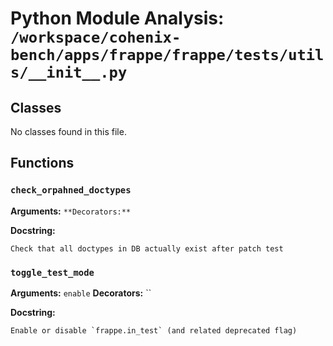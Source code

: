 # Python Module Analysis: `/workspace/cohenix-bench/apps/frappe/frappe/tests/utils/__init__.py`

## Classes

No classes found in this file.


## Functions

### `check_orpahned_doctypes`
**Arguments:** ``
**Decorators:** ``

**Docstring:**
```
Check that all doctypes in DB actually exist after patch test
```
### `toggle_test_mode`
**Arguments:** `enable`
**Decorators:** ``

**Docstring:**
```
Enable or disable `frappe.in_test` (and related deprecated flag)
```

